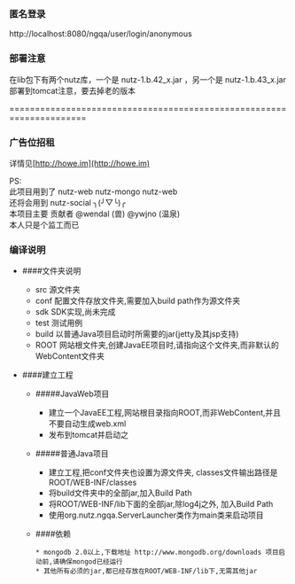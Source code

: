 ### 匿名登录  ###
http://localhost:8080/ngqa/user/login/anonymous 

### 部署注意  ###
在lib包下有两个nutz库，一个是 nutz-1.b.42_x.jar ，另一个是 nutz-1.b.43_x.jar 
部署到tomcat注意，要去掉老的版本

=====================================================================


### 广告位招租 ###
详情见[http://howe.im](http://howe.im)

PS:  
此项目用到了 nutz-web nutz-mongo nutz-web  
还将会用到 nutz-social ╮(╯▽╰)╭  
本项目主要 贡献者 @wendal (兽) @ywjno (温泉)  
本人只是个监工而已

### 编译说明 ###

* ####文件夹说明
  
	* src 源文件夹
	* conf 配置文件存放文件夹,需要加入build path作为源文件夹
	* sdk SDK实现,尚未完成
	* test 测试用例
	* build 以普通Java项目启动时所需要的jar(jetty及其jsp支持)
	* ROOT 网站根文件夹,创建JavaEE项目时,请指向这个文件夹,而非默认的WebContent文件夹
	
* ####建立工程
  
	* #####JavaWeb项目
		* 建立一个JavaEE工程,网站根目录指向ROOT,而非WebContent,并且不要自动生成web.xml
		* 发布到tomcat并启动之
		
	* #####普通Java项目
		* 建立工程,把conf文件夹也设置为源文件夹, classes文件输出路径是ROOT/WEB-INF/classes
		* 将build文件夹中的全部jar,加入Build Path
		* 将ROOT/WEB-INF/lib下面的全部jar,除log4j之外, 加入Build Path
		* 使用org.nutz.ngqa.ServerLauncher类作为main类来启动项目
	
  * ####依赖
  
		* mongodb 2.0以上,下载地址 http://www.mongodb.org/downloads 项目启动前,请确保mongod已经运行
		* 其他所有必须的jar,都已经存放在ROOT/WEB-INF/lib下,无需其他jar
